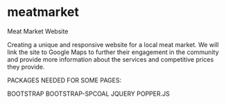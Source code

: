 # meatmarket
Meat Market Website

Creating a unique and responsive website for a local meat market. 
We will link the site to Google Maps to further their engagement in the community and provide more information about the services and competitive prices they provide. 

PACKAGES NEEDED FOR SOME PAGES:

BOOTSTRAP
BOOTSTRAP-SPCOAL
JQUERY
POPPER.JS
